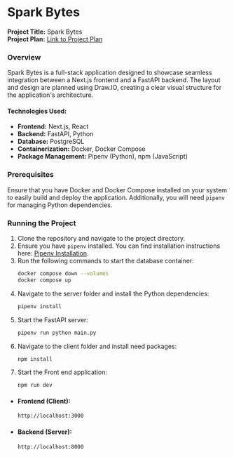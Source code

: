 # Spark Bytes

**Project Title:** Spark Bytes  
**Project Plan:** [Link to Project Plan](https://docs.google.com/document/d/10pkAZIoFl5MzBUSwCCxR0NGx_LZfaYNjJFyO7zmyBfA/edit)

### Overview
Spark Bytes is a full-stack application designed to showcase seamless integration between a Next.js frontend and a FastAPI backend. The layout and design are planned using Draw.IO, creating a clear visual structure for the application's architecture.

#### Technologies Used:
- **Frontend:** Next.js, React
- **Backend:** FastAPI, Python
- **Database:** PostgreSQL
- **Containerization:** Docker, Docker Compose
- **Package Management:** Pipenv (Python), npm (JavaScript)

### Prerequisites
Ensure that you have Docker and Docker Compose installed on your system to easily build and deploy the application. Additionally, you will need `pipenv` for managing Python dependencies.

### Running the Project

1. Clone the repository and navigate to the project directory.
2. Ensure you have `pipenv` installed. You can find installation instructions here: [Pipenv Installation](https://pipenv.pypa.io/en/latest/installation.html).
4. Run the following commands to start the database container:
   ```bash
   docker compose down --volumes
   docker compose up
5. Navigate to the server folder and install the Python dependencies:
   ```bash 
   pipenv install
6. Start the FastAPI server:
   ```bash
   pipenv run python main.py
7. Navigate to the client folder and install need packages:
   ```bash
   npm install
8. Start the Front end application:
   ```bash
   npm run dev

- #### Frontend (Client):
   ```bash
   http://localhost:3000
- #### Backend (Server):
   ```bash
   http://localhost:8000

